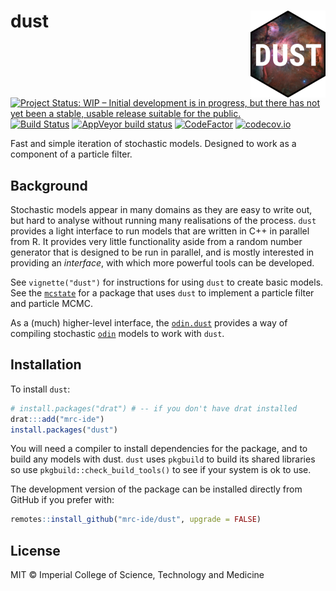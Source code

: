 # dust <img src='man/figures/logo.png' align="right" height="139" />

<!-- badges: start -->
[![Project Status: WIP – Initial development is in progress, but there has not yet been a stable, usable release suitable for the public.](https://www.repostatus.org/badges/latest/wip.svg)](https://www.repostatus.org/#wip)
[![Build Status](https://travis-ci.com/mrc-ide/dust.svg?branch=master)](https://travis-ci.com/mrc-ide/dust)
[![AppVeyor build status](https://ci.appveyor.com/api/projects/status/github/mrc-ide/dust?branch=master&svg=true)](https://ci.appveyor.com/project/mrc-ide/dust)
[![CodeFactor](https://www.codefactor.io/repository/github/mrc-ide/dust/badge)](https://www.codefactor.io/repository/github/mrc-ide/dust)
[![codecov.io](https://codecov.io/github/mrc-ide/dust/coverage.svg?branch=master)](https://codecov.io/github/mrc-ide/dust?branch=master)
<!-- badges: end -->

Fast and simple iteration of stochastic models. Designed to work as a component of a particle filter.

## Background

Stochastic models appear in many domains as they are easy to write out, but hard to analyse without running many realisations of the process. `dust` provides a light interface to run models that are written in C++ in parallel from R. It provides very little functionality aside from a random number generator that is designed to be run in parallel, and is mostly interested in providing an _interface_, with which more powerful tools can be developed.

See `vignette("dust")` for instructions for using `dust` to create basic models. See the [`mcstate`](https://mrc-ide.github.io/mcstate) for a package that uses `dust` to implement a particle filter and particle MCMC.

As a (much) higher-level interface, the [`odin.dust`](https://mrc-ide.github.io/odin.dust) provides a way of compiling stochastic [`odin`](https://mrc-ide.github.io/odin) models to work with `dust`.

## Installation

To install `dust`:

```r
# install.packages("drat") # -- if you don't have drat installed
drat:::add("mrc-ide")
install.packages("dust")
```

You will need a compiler to install dependencies for the package, and to build any models with dust.  `dust` uses `pkgbuild` to build its shared libraries so use `pkgbuild::check_build_tools()` to see if your system is ok to use.

The development version of the package can be installed directly from GitHub if you prefer with:

```r
remotes::install_github("mrc-ide/dust", upgrade = FALSE)
```

## License

MIT © Imperial College of Science, Technology and Medicine
